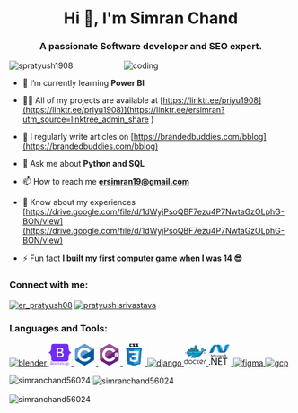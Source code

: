 <h1 align="center">Hi 👋, I'm Simran Chand</h1>
<h3 align="center">A passionate Software developer and SEO expert.</h3>

<img align="right" alt="coding" width="300" src="https://user-images.githubusercontent.com/55389276/140866485-8fb1c876-9a8f-4d6a-98dc-08c4981eaf70.gif">

<p align="left"> <img src="https://komarev.com/ghpvc/?username=spratyush1908&label=Profile%20views&color=0e75b6&style=flat" alt="spratyush1908" /> </p>

- 🌱 I’m currently learning **Power BI**

- 👨‍💻 All of my projects are available at [https://linktr.ee/priyu1908](https://linktr.ee/priyu1908)](https://linktr.ee/ersimran?utm_source=linktree_admin_share )

- 📝 I regularly write articles on [https://brandedbuddies.com/bblog](https://brandedbuddies.com/bblog)

- 💬 Ask me about **Python and SQL**

- 📫 How to reach me **ersimran19@gmail.com**

- 📄 Know about my experiences [https://drive.google.com/file/d/1dWyjPsoQBF7ezu4P7NwtaGzOLphG-BON/view](https://drive.google.com/file/d/1dWyjPsoQBF7ezu4P7NwtaGzOLphG-BON/view)

- ⚡ Fun fact **I built my first computer game when I was 14 😎**

<h3 align="left">Connect with me:</h3>
<p align="left">
<a href="https://x.com/SimranChand15" target="blank"><img align="center" src="https://raw.githubusercontent.com/rahuldkjain/github-profile-readme-generator/master/src/images/icons/Social/twitter.svg" alt="er_pratyush08" height="30" width="40" /></a>
<a href="https://www.linkedin.com/in/simran-chand-b1399a202" target="blank"><img align="center" src="https://raw.githubusercontent.com/rahuldkjain/github-profile-readme-generator/master/src/images/icons/Social/linked-in-alt.svg" alt="pratyush srivastava" height="30" width="40" /></a>
</p>

<h3 align="left">Languages and Tools:</h3>
<p align="left"> <a href="https://www.blender.org/" target="_blank" rel="noreferrer"> <img src="https://download.blender.org/branding/community/blender_community_badge_white.svg" alt="blender" width="40" height="40"/> </a> <a href="https://getbootstrap.com" target="_blank" rel="noreferrer"> <img src="https://raw.githubusercontent.com/devicons/devicon/master/icons/bootstrap/bootstrap-plain-wordmark.svg" alt="bootstrap" width="40" height="40"/> </a> <a href="https://www.cprogramming.com/" target="_blank" rel="noreferrer"> <img src="https://raw.githubusercontent.com/devicons/devicon/master/icons/c/c-original.svg" alt="c" width="40" height="40"/> </a> <a href="https://www.w3schools.com/cs/" target="_blank" rel="noreferrer"> <img src="https://raw.githubusercontent.com/devicons/devicon/master/icons/csharp/csharp-original.svg" alt="csharp" width="40" height="40"/> </a> <a href="https://www.w3schools.com/css/" target="_blank" rel="noreferrer"> <img src="https://raw.githubusercontent.com/devicons/devicon/master/icons/css3/css3-original-wordmark.svg" alt="css3" width="40" height="40"/> </a> <a href="https://www.djangoproject.com/" target="_blank" rel="noreferrer"> <img src="https://cdn.worldvectorlogo.com/logos/django.svg" alt="django" width="40" height="40"/> </a> <a href="https://www.docker.com/" target="_blank" rel="noreferrer"> <img src="https://raw.githubusercontent.com/devicons/devicon/master/icons/docker/docker-original-wordmark.svg" alt="docker" width="40" height="40"/> </a> <a href="https://dotnet.microsoft.com/" target="_blank" rel="noreferrer"> <img src="https://raw.githubusercontent.com/devicons/devicon/master/icons/dot-net/dot-net-original-wordmark.svg" alt="dotnet" width="40" height="40"/> </a> <a href="https://www.figma.com/" target="_blank" rel="noreferrer"> <img src="https://www.vectorlogo.zone/logos/figma/figma-icon.svg" alt="figma" width="40" height="40"/> </a> <a href="https://cloud.google.com" target="_blank" rel="noreferrer"> <img src="https://www.vectorlogo.zone/logos/google_cloud/google_cloud-icon.svg" alt="gcp" width="40" height="40"/> </a> </p>

<p><img align="left" src="https://github-readme-stats.vercel.app/api/top-langs?username=simranchand56024&show_icons=true&locale=en&layout=compact" alt="simranchand56024" /></p>

<p>&nbsp;<img align="center" src="https://github-readme-stats.vercel.app/api?username=simranchand56024&show_icons=true&locale=en" alt="simranchand56024" /></p>

<p><img align="center" src="https://github-readme-streak-stats.herokuapp.com/?user=simranchand56024&" alt="simranchand56024" /></p>
